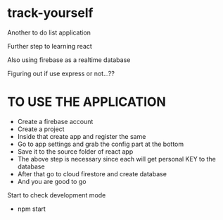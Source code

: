 # track-yourself

Another to do list application

Further step to learning react

Also using firebase as a realtime database

Figuring out if use express or not...??

# TO USE THE APPLICATION 
* Create a firebase account
* Create a project 
* Inside that create app and register the same
* Go to app settings and grab the config part at the bottom
* Save it to the source folder of react app
* The above step is necessary since each will get personal KEY to the database
* After that go to cloud firestore and create database 
* And you are good to go

Start to check development mode
* npm start
